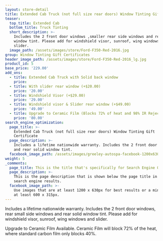 ```yaml
---
layout: store-detail
title: Extended Cab Truck (not full size rear doors) Window Tinting Gift Certificate
teaser:
  top_title: Extended Cab
  bottom_title: Truck Tinting
  short_description: >-
    Includes the 2 front door windows ,smaller rear side windows and rear solid
    window tint. Please add for windshield visor, sunroof, wing windows and
    slider.
  image_path: /assets/images/store/Ford-F350-Red-2016.jpg
group: Window Tinting Gift Certificates
header_image_path: /assets/images/store/Ford-F350-Red-2016_lg.jpg
product_id: 5
base_price: '229.00'
add_ons:
  - title: Extended Cab Truck with Solid back window
    price:
  - title: With slider rear window (+$20.00)
    price: '20.00'
  - title: Windshield Visor (+$29.00)
    price: '29.00'
  - title: Windshield visor & Slider rear window (+$49.00)
    price: '49.00'
  - title: Upgrade to Ceramic Film (Blocks 72% of heat and 98% IR Rejection)
    price: '80.00'
search_engine_optimization:
  page_title: >-
    Extended Cab Truck (not full size rear doors) Window Tinting Gift
    Certificate
  page_description: >-
    Includes a lifetime nationwide warranty. Includes the 2 front door windows
    and rear solid window tint.
  facebook_image_path: /assets/images/greeley-autospa-facebook-1200x630.png
weight: 5
_comments:
  page_title: This is the title that's specifically for Search Engine Optimization.
  page_description: >-
    This is the page description that is shown below the page title in the
    search engine results.
  facebook_image_path: >-
    Use images that are at least 1200 x 630px for best results or a minimum of
    at least 600 x 315px.
---
```


Includes a lifetime nationwide warranty. Includes the 2 front door windows, rear small side windows and rear solid window tint. Please add for windshield visor, sunroof, wing windows and slider.

Upgrade to Ceramic Film Available. Ceramic Film will block 72% of the heat, where standard carbon film only blocks 40%.